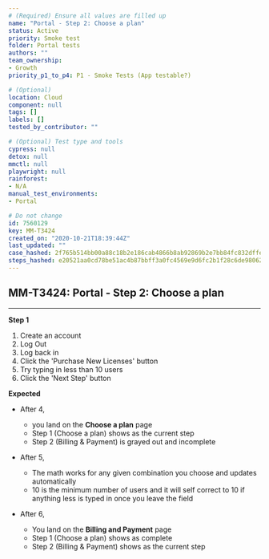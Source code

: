 ```yaml
---
# (Required) Ensure all values are filled up
name: "Portal - Step 2: Choose a plan"
status: Active
priority: Smoke test
folder: Portal tests
authors: ""
team_ownership:
- Growth
priority_p1_to_p4: P1 - Smoke Tests (App testable?)

# (Optional)
location: Cloud
component: null
tags: []
labels: []
tested_by_contributor: ""

# (Optional) Test type and tools
cypress: null
detox: null
mmctl: null
playwright: null
rainforest:
- N/A
manual_test_environments:
- Portal

# Do not change
id: 7560129
key: MM-T3424
created_on: "2020-10-21T18:39:44Z"
last_updated: ""
case_hashed: 2f765b514bb00a88c18b2e186cab4866b8ab92869b2e7bb84fc832dffe7d699f86e36ad5b1bde6cc2a0ee512125b74f8
steps_hashed: e20521aa0cd78be51ac4b87bbff3a0fc4569e9d6fc2b1f28c6de98062ad4aa68c126c484b17fbfc4867960b16ea36a31
---
```


<!-- (Auto-generated) Based on frontmatter's "key" and "name" -->

## MM-T3424: Portal - Step 2: Choose a plan

---

**Step 1**

1. Create an account
2. Log Out
3. Log back in
4. Click the 'Purchase New Licenses' button
5. Try typing in less than 10 users
6. Click the 'Next Step' button

**Expected**

- After 4,

  - you land on the **Choose a plan** page
  - Step 1 (Choose a plan) shows as the current step
  - Step 2 (Billing & Payment) is grayed out and incomplete

- After 5,

  - The math works for any given combination you choose and updates automatically
  - 10 is the minimum number of users and it will self correct to 10 if anything less is typed in once you leave the field

- After 6,

  - You land on the **Billing and Payment** page
  - Step 1 (Choose a plan) shows as complete
  - Step 2 (Billing & Payment) shows as the current step
